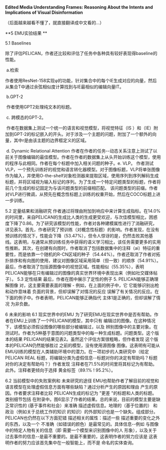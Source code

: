 **Edited Media Understanding Frames: Reasoning About the Intents and Implications of Visual Disinformation**

（后面越来越看不懂了，就直接翻译成中文看的...）

**5 EMU实验结果 **

5.1 Baselines

​		除了评估PELICAN，作者还比较和评估了任务中各种具有较好表现得baseline的性能。

​		a.检索

​		作者使用ResNet-158实现φ的功能，针对集合中的每个IE生成对应的向量，然后从集合T中通过余弦相似度计算找到与IE最相似的编辑向量IT。

​		b.GPT-2

​		作者使用GPT2处理纯文本的标题。

​		c. 跨模态的GPT-2。

​		作者在数据集上测试一个统一的语言和视觉模型，将视觉特征（IS ）和（IE）附加到GPT-2的标记嵌入的开头。对于涉及一个主题的问题，附加了一个额外的向量，其中r是由该主题的边界框定义的区域。

​		d. Dynamic Relational Attention
​		作者在作者的任务--动态关系注意上测试了以前关于图像编辑的最佳模型。作者在作者的数据集上从头开始训练这个模型，使用的程序与此相同。作者在每个标题中加入相关问题的种子。
​		e. VLP。
​		作者测试VLP，一个预先训练好的视觉和语言转化器模型。对于图像标题，VLP将单张图像作为输入，并使用O-the-shelf对象检测器来提取区域，使用序列到序列解码生成标题，并将区域视为输入标记的序列。为了生成一个特定问题类型的标题，作者将前几个生成的标记固定为与该问题类型的前缀相匹配。
该问题类型的前缀。作者对VLP进行微调，从预先在概念性标题上训练的权重开始，然后在COCO标题上进一步训练。

5.2 定量结果和消融研究
		作者通过将理由附加到响应中来计算生成指标。在14.0%的时间里，来自PELICAN的生成比人类的生成更受欢迎，与次佳模型相比，困惑度下降了0.86。为了研究该模型的性能，作者对各种建模属性进行了消融研究，详见表3。首先，作者研究了预训练（对概念性标题）的影响。作者发现，在没有预训练的情况下，性能会下降（53.47%），但令人惊讶的是，仍然击败其他基线。这表明，与通常从预训练任务中获得的语义学习相比，该任务需要更多的实用性推断。其次，在创建有向图时，作者取消了包括数据集中的注释（ai）特征的重要性，而是依靠一个随机的R-CN区域的种子（54.44%）。作者还取消了作者对拓扑排序和有向图的使用，建议对图像区域采用简单（但一致）的顺序（54.91%）。最后，作者取消了包括源图像中的视觉区域。性能相似（55.35%），表明PELICAN能够在只有编辑过的图像的真实世界环境中表现出来（例如社交媒体帖子）。
5.3 定性结果
		最后，作者在图中展示了定性的例子 5. PELICAN能够正确理解图像 对，这主要需要表面的理解 - 例如，在上面的例子中，它 它能够识别出枪和动作意味着 负面的背景，但却误解了对情况的反应 误解了有关情况的反应。在下面的例子中。作者表明，PELICAN能够正确指代 主体1是正确的，但却误解了情况 为非负数。

6 未来的影响
6.1 现实世界中的EMU
		为了研究EMU在现实世界中是否有帮助。作者在EMU上训练了一个PELICAN的模型，其中只有 编辑过的图像。在这种情况下，该模型必须假设图像的哪些部分被编辑过，以及 辨别图像中的主要对象。在测试时。作者为5种基于意图的问题类型中的每一种生成标题。问题类型。这个版本的结果 PELICAN的结果见表2。虽然这个评估方案很粗略，但作者发现 这个版本的PELICAN仍然能够胜过 之前的模型，没有使用源图像 图像。这表明有可能从 EMU训练的模型在人类辅助环境中的潜力。在一项初步的人类研究中（给定PELICAN REAL 标题，将编辑分类为虚假信息--标题对你的决定有帮助吗？标题对你的决定有帮助吗？）作者发现 注释者在71.5%的时间里将其标记为有帮助。此外。注释者更倾向于选择 黄金标签（89.1% ! 95.2%）。

6.2 当前模型中的失败案例和
		未来研究的途径 EMU也帮助作者了解目前的视觉和 语言模型在处理虚假信息方面有哪些缺陷？通过分析产生的原因和理由 产生的原因。作者要求注释者比较 PELICAN生成的标记为 "更差 "的标题和人类的标题。类别细节包括 在附录中。图6显示了作者的结果。总的来说，目前的模型主要是缺乏常识性的 (基于事件和社会）来准确 描述虚假信息。地理的（基于位置的） 和政治（例如关于总统工作的知识 的知识）的外部知识也是一个缺失。组成部分。PELICAN也仍然在以下方面犯错 描述相关的属性：描述一些 描述重要的变化之外的东西，以及一个 不准确（如错误的颜色）是最常见的。具体信息--例如 与图像中的特定人物有关的信息（即 需要一个模型来识别图像中的人 形象），以及关于过去事件的信息--是最不重要的。是最不重要的，这表明作者的努力应该是 这表明作者的努力应该首先集中在一般智能上，而不是 命名的实体查询。
